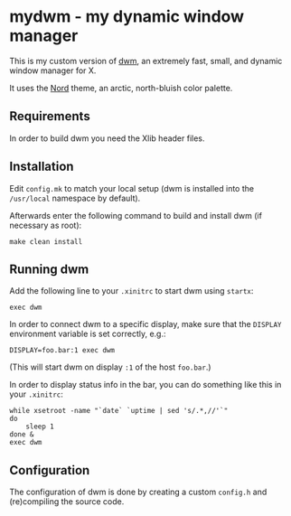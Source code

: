 # mydwm - my dynamic window manager

This is my custom version of [dwm](https://dwm.suckless.org), an extremely fast,
small, and dynamic window manager for X.

It uses the [Nord](https://www.nordtheme.com) theme, an arctic, north-bluish color palette.

## Requirements

In order to build dwm you need the Xlib header files.

## Installation

Edit `config.mk` to match your local setup (dwm is installed into the
`/usr/local` namespace by default).

Afterwards enter the following command to build and install dwm (if necessary
as root):

    make clean install

## Running dwm

Add the following line to your `.xinitrc` to start dwm using `startx`:

    exec dwm

In order to connect dwm to a specific display, make sure that the `DISPLAY`
environment variable is set correctly, e.g.:

    DISPLAY=foo.bar:1 exec dwm

(This will start dwm on display `:1` of the host `foo.bar`.)

In order to display status info in the bar, you can do something like this in
your `.xinitrc`:

    while xsetroot -name "`date` `uptime | sed 's/.*,//'`"
    do
    	sleep 1
    done &
    exec dwm

## Configuration

The configuration of dwm is done by creating a custom `config.h` and
(re)compiling the source code.
